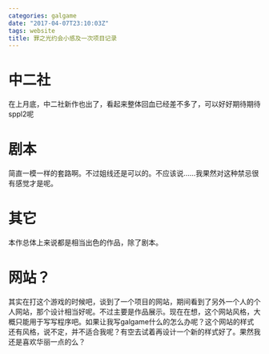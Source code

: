 ```yaml
---
categories: galgame
date: "2017-04-07T23:10:03Z"
tags: website
title: 罪之光约会小感及一次项目记录
---
```

<!--more-->
# 中二社
在上月底，中二社新作也出了，看起来整体回血已经差不多了，可以好好期待期待sppl2呢

# 剧本
简直一模一样的套路啊。不过姐线还是可以的。不应该说……我果然对这种禁忌很有感觉才是呢。

# 其它
本作总体上来说都是相当出色的作品，除了剧本。

# 网站？
其实在打这个游戏的时候吧，谈到了一个项目的网站，期间看到了另外一个人的个人网站，那个设计相当好呢。不过主要是作品展示。现在在想，这个网站风格，大概只能用于写写程序吧。如果让我写galgame什么的怎么办呢？这个网站的样式还有风格，说不定，并不适合我呢？有空去试着再设计一个新的样式好了。果然我还是喜欢华丽一点的么？
